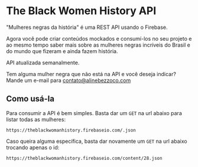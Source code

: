 # The Black Women History API 

"Mulheres negras da história" é uma REST API usando o Firebase.

Agora você pode criar conteúdos mockados e consumí-los no seu projeto e ao mesmo tempo saber mais sobre as mulheres negras incríveis do Brasil e do mundo que fizeram e ainda fazem história.

API atualizada semanalmente.

Tem alguma mulher negra que não está na API e você deseja indicar? Mande um e-mail para contato@alinebezzoco.com

## Como usá-la 

Para consumir a API é bem simples. Basta dar um `GET` na url abaixo para listar todas as mulheres:

`https://theblackwomanhistory.firebaseio.com/.json`

Caso queira alguma específica, basta dar novamente um `GET` na url abaixo trocando apenas o id: 

`https://theblackwomanhistory.firebaseio.com/content/28.json`
